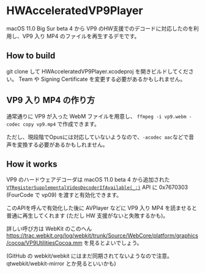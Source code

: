 # HWAcceleratedVP9Player

macOS 11.0 Big Sur beta 4 から VP9 のHW支援でのデコードに対応したのを利用し、VP9 入り MP4 のファイルを再生するデモです。

## How to build

git clone して HWAcceleratedVP9Player.xcodeproj を開きビルドしてください。
Team や Signing Certificate を変更する必要があるかもしれません。

## VP9 入り MP4 の作り方

通常通りに VP9 が入った WebM ファイルを用意し、 `ffmpeg -i vp9.webm -codec copy vp9.mp4` で作成できます。

ただし、現段階でOpusには対応していないようなので、`-acodec aac`などで音声を変換する必要があるかもしれません。

## How it works

VP9 のハードウェアデコーダは macOS 11.0 beta 4 から追加された [`VTRegisterSupplementalVideoDecoderIfAvailable(_:)`](https://developer.apple.com/documentation/videotoolbox/3666591-vtregistersupplementalvideodecod?changes=latest_beta) API に 0x7670303 (FourCode で vp09) を渡すと有効化できます。

このAPIを呼んで有効化した後に AVPlayer などに VP9 入り MP4 を読ませると普通に再生してくれます (ただし HW 支援がないと失敗するかも)。

詳しい呼び方は WebKit のこのへん https://trac.webkit.org/log/webkit/trunk/Source/WebCore/platform/graphics/cocoa/VP9UtilitiesCocoa.mm を見るとよいでしょう。

(GitHub の webkit/webkit にはまだ同期されてないようなので注意。 qtwebkit/webkit-mirror とか見るといいかも)
